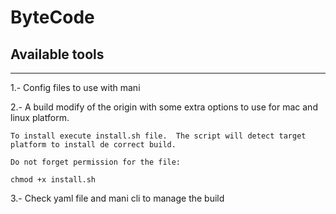# ByteCode

Available tools
----------------

----------------

1.- Config files to use with mani

2.- A build modify of the origin with some extra options to use for mac and linux platform.

    To install execute install.sh file.  The script will detect target platform to install de correct build.

    Do not forget permission for the file:

    chmod +x install.sh

3.- Check yaml file and mani cli to manage the build